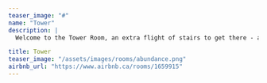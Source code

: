 ```yaml
---
teaser_image: "#"
name: "Tower"
description: |
  Welcome to the Tower Room, an extra flight of stairs to get there - at the top of our mansion, this serene butter yellow room is the perfect hideaway - semi-private bathroom complete with claw foot tub, and easy access to our community loft space for yoga, meditation, reading or whatever you wish!

title: Tower
teaser_image: "/assets/images/rooms/abundance.png"
airbnb_url: "https://www.airbnb.ca/rooms/1659915"
---
```

